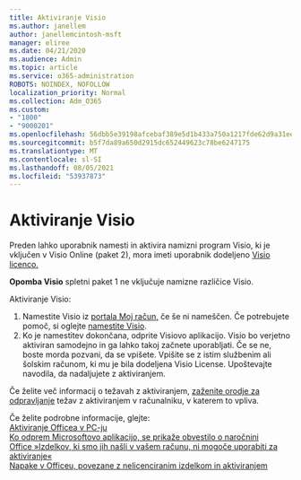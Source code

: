 ```yaml
---
title: Aktiviranje Visio
ms.author: janellem
author: janellemcintosh-msft
manager: eliree
ms.date: 04/21/2020
ms.audience: Admin
ms.topic: article
ms.service: o365-administration
ROBOTS: NOINDEX, NOFOLLOW
localization_priority: Normal
ms.collection: Adm_O365
ms.custom:
- "1800"
- "9000201"
ms.openlocfilehash: 56dbb5e39198afcebaf389e5d1b433a750a1217fde62d9a31eea15ae80a2b866
ms.sourcegitcommit: b5f7da89a650d2915dc652449623c78be6247175
ms.translationtype: MT
ms.contentlocale: sl-SI
ms.lasthandoff: 08/05/2021
ms.locfileid: "53937873"
---
```

# <a name="activate-visio"></a>Aktiviranje Visio

Preden lahko uporabnik namesti in aktivira namizni program Visio, ki je vključen v Visio Online (paket 2), mora imeti uporabnik dodeljeno [Visio licenco.](https://docs.microsoft.com/microsoft-365/admin/add-users/add-users)

**Opomba Visio** spletni paket 1 ne vključuje namizne različice Visio.

Aktiviranje Visio:

1. Namestite Visio iz [portala Moj račun,](https://portal.office.com/account#installs) če še ni nameščen. Če potrebujete pomoč, si oglejte [namestite Visio](https://support.office.com/article/f98f21e3-aa02-4827-9167-ddab5b025710?wt.mc_id=OfficeAdm_ClientDIA_Alchemy1800).
2. Ko je namestitev dokončana, odprite Visiovo aplikacijo. Visio bo verjetno aktiviran samodejno in ga lahko takoj začnete uporabljati. Če se ne, boste morda pozvani, da se vpišete. Vpišite se z istim službenim ali šolskim računom, ki mu je bila dodeljena Visio License. Upoštevajte navodila, da nadaljujete z aktiviranjem. 

Če želite več informacij o težavah z aktiviranjem, [zaženite orodje za odpravljanje](https://aka.ms/SARA-OfficeActivation-Alchemy) težav z aktiviranjem v računalniku, v katerem to vpliva.

Če želite podrobne informacije, glejte:<br>
[Aktiviranje Officea v PC-ju](https://support.office.com/article/5bd38f38-db92-448b-a982-ad170b1e187e?wt.mc_id=OfficeAdm_ClientDIA_Alchemy1800)<br>
[Ko odprem Microsoftovo aplikacijo, se prikaže obvestilo o naročnini](https://support.office.com/article/4cabe32c-f594-4c0e-9191-3d3ade10cceb?wt.mc_id=OfficeAdm_ClientDIA_Alchemy1800)<br>
[Office »Izdelkov, ki smo jih našli v vašem računu, ni mogoče uporabiti za <app> aktiviranje«](https://support.office.com/article/c9f9a0b3-5aae-4131-8077-21e6a59f141e?wt.mc_id=OfficeAdm_ClientDIA_Alchemy1800)<br>
[Napake v Officeu, povezane z nelicenciranim izdelkom in aktiviranjem](https://support.office.com/article/0d23d3c0-c19c-4b2f-9845-5344fedc4380?wt.mc_id=OfficeAdm_ClientDIA_Alchemy1800)